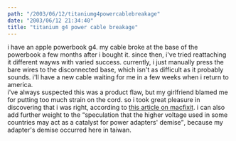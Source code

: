 ```yaml
---
path: "/2003/06/12/titaniumg4powercablebreakage" 
date: "2003/06/12 21:34:40" 
title: "titanium g4 power cable breakage" 
---
```

i have an apple powerbook g4. my cable broke at the base of the powerbook a few months after i bought it. since then, i've tried reattaching it different wayws with varied success. currently, i just manually press the bare wires to the disconnected base, which isn't as difficult as it probably sounds. i'll have a new cable waiting for me in a few weeks when i return to america.<br>i've always suspected this was a product flaw, but my girlfriend blamed me for putting too much strain on the cord. so i took great pleasure in discovering that i was right, according to <a href="http://www.macfixit.com/article.php?story=20030611075049775">this article on macfixit</a>. i can also add further weight to the <q>speculation that the higher voltage used in some countries may act as a catalyst for power adapters' demise</q>, because my adapter's demise occurred here in taiwan.